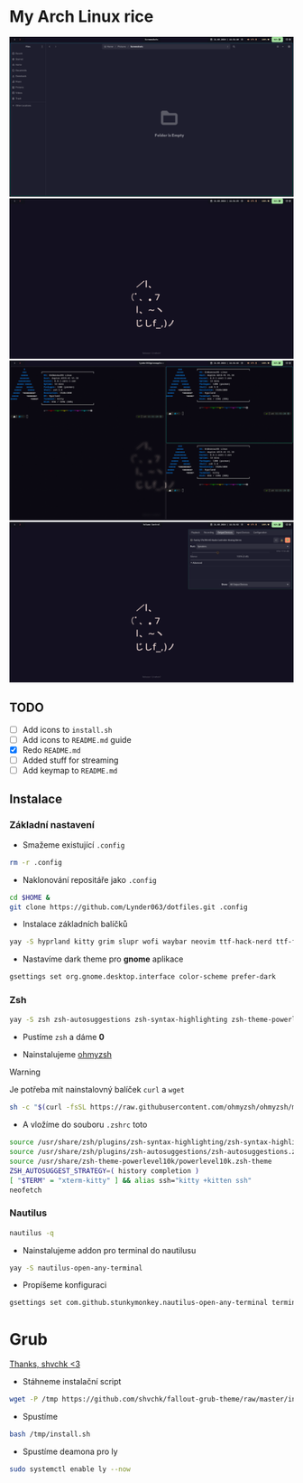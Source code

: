 # My Arch Linux rice

![Screenshot 1](pics/pic_1.png) 
![Screenshot 1](pics/pic_2.png) 
![Screenshot 1](pics/pic_3.png) 
![Screenshot 1](pics/pic_4.png) 

## TODO
- [ ] Add icons to `install.sh`
- [ ] Add icons to `README.md` guide
- [x] Redo `README.md`
- [ ] Added stuff for streaming
- [ ] Add keymap to `README.md`

## Instalace

### Základní nastavení

- Smažeme existující `.config`

```bash
rm -r .config
```

- Naklonování repositáře jako `.config`
```bash
cd $HOME &
git clone https://github.com/Lynder063/dotfiles.git .config
```

- Instalace základních balíčků

```bash
yay -S hyprland kitty grim slupr wofi waybar neovim ttf-hack-nerd ttf-font-awesome noto-fonts-emoji network-manager-applet blueman-applet dunst hyprpaper swaylock-effects catppuccin-gtk-theme-mocha hyprshot polkit-gnome gnome-keyring ly nwg-look neofetch nautilus ocs-url wget curl xdg-desktop-portal-hyprland tela-icon-theme
```

- Nastavíme dark theme pro **gnome** aplikace

```bash
gsettings set org.gnome.desktop.interface color-scheme prefer-dark
```
### Zsh

```bash
yay -S zsh zsh-autosuggestions zsh-syntax-highlighting zsh-theme-powerlevel10k 
```

- Pustíme `zsh` a dáme **0** 

- Nainstalujeme [ohmyzsh](https://ohmyz.sh/#install)

> [!WARNING]
> Je potřeba mít nainstalovný balíček `curl` a `wget`


```bash
sh -c "$(curl -fsSL https://raw.githubusercontent.com/ohmyzsh/ohmyzsh/master/tools/install.sh)"
```

- A vložíme do souboru `.zshrc` toto
```bash
source /usr/share/zsh/plugins/zsh-syntax-highlighting/zsh-syntax-highlighting.zsh
source /usr/share/zsh/plugins/zsh-autosuggestions/zsh-autosuggestions.zsh
source /usr/share/zsh-theme-powerlevel10k/powerlevel10k.zsh-theme
ZSH_AUTOSUGGEST_STRATEGY=( history completion )
[ "$TERM" = "xterm-kitty" ] && alias ssh="kitty +kitten ssh"
neofetch
```

### Nautilus
 
```bash
nautilus -q
```

- Nainstalujeme addon pro terminal do nautilusu

```bash
yay -S nautilus-open-any-terminal
```

- Propíšeme konfiguraci

```bash
gsettings set com.github.stunkymonkey.nautilus-open-any-terminal terminal kitty
```

# Grub 
[Thanks, shvchk <3](https://github.com/shvchk/fallout-grub-theme?tab=readme-ov-file)

- Stáhneme instalační script

```bash
wget -P /tmp https://github.com/shvchk/fallout-grub-theme/raw/master/install.sh
```

- Spustíme
```bash
bash /tmp/install.sh
```

- Spustíme deamona pro ly 
```bash
sudo systemctl enable ly --now
```
